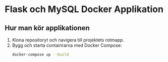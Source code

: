 # Flask och MySQL Docker Applikation

## Hur man kör applikationen

1. Klona repositoryt och navigera till projektets rotmapp.
2. Bygg och starta containrarna med Docker Compose:
   ```bash
   docker-compose up --build
